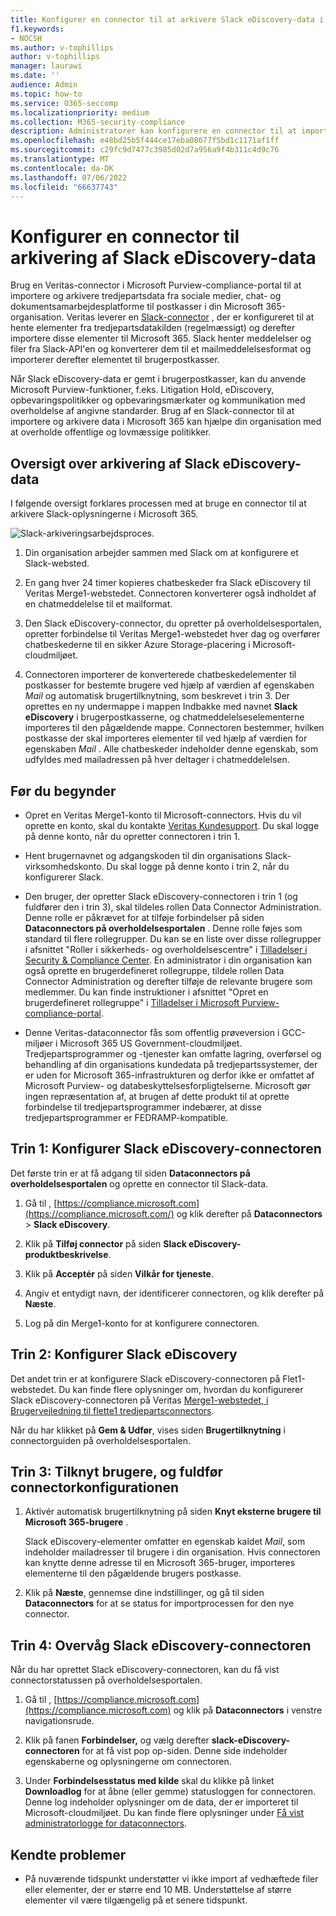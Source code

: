 ```yaml
---
title: Konfigurer en connector til at arkivere Slack eDiscovery-data i Microsoft 365
f1.keywords:
- NOCSH
ms.author: v-tophillips
author: v-tophillips
manager: laurawi
ms.date: ''
audience: Admin
ms.topic: how-to
ms.service: O365-seccomp
ms.localizationpriority: medium
ms.collection: M365-security-compliance
description: Administratorer kan konfigurere en connector til at importere og arkivere data fra Veritas Slack eDiscovery til Microsoft 365. Med denne connector kan du arkivere data fra tredjepartsdatakilder i Microsoft 365. Når du har arkiveret disse data, kan du bruge funktioner til overholdelse af angivne standarder, f.eks. juridisk bevarelse, indholdssøgning og opbevaringspolitikker til at administrere tredjepartsdata.
ms.openlocfilehash: e48bd25b5f444ce17eba08677f5bd1c1171af1ff
ms.sourcegitcommit: c29fc9d7477c3985d02d7a956a9f4b311c4d9c76
ms.translationtype: MT
ms.contentlocale: da-DK
ms.lasthandoff: 07/06/2022
ms.locfileid: "66637743"
---
```

# <a name="set-up-a-connector-to-archive-slack-ediscovery-data"></a>Konfigurer en connector til arkivering af Slack eDiscovery-data

Brug en Veritas-connector i Microsoft Purview-compliance-portal til at importere og arkivere tredjepartsdata fra sociale medier, chat- og dokumentsamarbejdesplatforme til postkasser i din Microsoft 365-organisation. Veritas leverer en [Slack-connector](https://globanet.com/slack/) , der er konfigureret til at hente elementer fra tredjepartsdatakilden (regelmæssigt) og derefter importere disse elementer til Microsoft 365. Slack henter meddelelser og filer fra Slack-API'en og konverterer dem til et mailmeddelelsesformat og importerer derefter elementet til brugerpostkasser.

Når Slack eDiscovery-data er gemt i brugerpostkasser, kan du anvende Microsoft Purview-funktioner, f.eks. Litigation Hold, eDiscovery, opbevaringspolitikker og opbevaringsmærkater og kommunikation med overholdelse af angivne standarder. Brug af en Slack-connector til at importere og arkivere data i Microsoft 365 kan hjælpe din organisation med at overholde offentlige og lovmæssige politikker.

## <a name="overview-of-archiving-slack-ediscovery-data"></a>Oversigt over arkivering af Slack eDiscovery-data

I følgende oversigt forklares processen med at bruge en connector til at arkivere Slack-oplysningerne i Microsoft 365.

![Slack-arkiveringsarbejdsproces.](../media/SlackConnectorWorkflow.png)

1. Din organisation arbejder sammen med Slack om at konfigurere et Slack-websted.

2. En gang hver 24 timer kopieres chatbeskeder fra Slack eDiscovery til Veritas Merge1-webstedet. Connectoren konverterer også indholdet af en chatmeddelelse til et mailformat.

3. Den Slack eDiscovery-connector, du opretter på overholdelsesportalen, opretter forbindelse til Veritas Merge1-webstedet hver dag og overfører chatbeskederne til en sikker Azure Storage-placering i Microsoft-cloudmiljøet.

4. Connectoren importerer de konverterede chatbeskedelementer til postkasser for bestemte brugere ved hjælp af værdien af egenskaben *Mail* og automatisk brugertilknytning, som beskrevet i trin 3. Der oprettes en ny undermappe i mappen Indbakke med navnet **Slack eDiscovery** i brugerpostkasserne, og chatmeddelelseselementerne importeres til den pågældende mappe. Connectoren bestemmer, hvilken postkasse der skal importeres elementer til ved hjælp af værdien for egenskaben *Mail* . Alle chatbeskeder indeholder denne egenskab, som udfyldes med mailadressen på hver deltager i chatmeddelelsen.

## <a name="before-you-begin"></a>Før du begynder

- Opret en Veritas Merge1-konto til Microsoft-connectors. Hvis du vil oprette en konto, skal du kontakte [Veritas Kundesupport](https://globanet.com/ms-connectors-contact). Du skal logge på denne konto, når du opretter connectoren i trin 1.

- Hent brugernavnet og adgangskoden til din organisations Slack-virksomhedskonto. Du skal logge på denne konto i trin 2, når du konfigurerer Slack.

- Den bruger, der opretter Slack eDiscovery-connectoren i trin 1 (og fuldfører den i trin 3), skal tildeles rollen Data Connector Administration. Denne rolle er påkrævet for at tilføje forbindelser på siden **Dataconnectors på overholdelsesportalen** . Denne rolle føjes som standard til flere rollegrupper. Du kan se en liste over disse rollegrupper i afsnittet "Roller i sikkerheds- og overholdelsescentre" i [Tilladelser i Security & Compliance Center](../security/office-365-security/permissions-in-the-security-and-compliance-center.md#roles-in-the-security--compliance-center). En administrator i din organisation kan også oprette en brugerdefineret rollegruppe, tildele rollen Data Connector Administration og derefter tilføje de relevante brugere som medlemmer. Du kan finde instruktioner i afsnittet "Opret en brugerdefineret rollegruppe" i [Tilladelser i Microsoft Purview-compliance-portal](microsoft-365-compliance-center-permissions.md#create-a-custom-role-group).

- Denne Veritas-dataconnector fås som offentlig prøveversion i GCC-miljøer i Microsoft 365 US Government-cloudmiljøet. Tredjepartsprogrammer og -tjenester kan omfatte lagring, overførsel og behandling af din organisations kundedata på tredjepartssystemer, der er uden for Microsoft 365-infrastrukturen og derfor ikke er omfattet af Microsoft Purview- og databeskyttelsesforpligtelserne. Microsoft gør ingen repræsentation af, at brugen af dette produkt til at oprette forbindelse til tredjepartsprogrammer indebærer, at disse tredjepartsprogrammer er FEDRAMP-kompatible.

## <a name="step-1-set-up-the-slack-ediscovery-connector"></a>Trin 1: Konfigurer Slack eDiscovery-connectoren

Det første trin er at få adgang til siden **Dataconnectors på overholdelsesportalen** og oprette en connector til Slack-data.

1. Gå til , [https://compliance.microsoft.com](https://compliance.microsoft.com/) og klik derefter på **Dataconnectors** > **Slack eDiscovery**.

2. Klik på **Tilføj connector** på siden **Slack eDiscovery-produktbeskrivelse**.

3. Klik på **Acceptér** på siden **Vilkår for tjeneste**.

4. Angiv et entydigt navn, der identificerer connectoren, og klik derefter på **Næste**.

5. Log på din Merge1-konto for at konfigurere connectoren.

## <a name="step-2-configure-slack-ediscovery"></a>Trin 2: Konfigurer Slack eDiscovery

Det andet trin er at konfigurere Slack eDiscovery-connectoren på Flet1-webstedet. Du kan finde flere oplysninger om, hvordan du konfigurerer Slack eDiscovery-connectoren på Veritas [Merge1-webstedet, i Brugervejledning til flette1 tredjepartsconnectors](https://docs.ms.merge1.globanetportal.com/Merge1%20Third-Party%20Connectors%20Slack%20eDiscovery%20User%20Guide.pdf).

Når du har klikket på **Gem & Udfør**, vises siden **Brugertilknytning** i connectorguiden på overholdelsesportalen.

## <a name="step-3-map-users-and-complete-the-connector-setup"></a>Trin 3: Tilknyt brugere, og fuldfør connectorkonfigurationen

1. Aktivér automatisk brugertilknytning på siden **Knyt eksterne brugere til Microsoft 365-brugere** .

   Slack eDiscovery-elementer omfatter en egenskab kaldet *Mail*, som indeholder mailadresser til brugere i din organisation. Hvis connectoren kan knytte denne adresse til en Microsoft 365-bruger, importeres elementerne til den pågældende brugers postkasse.

2. Klik på **Næste**, gennemse dine indstillinger, og gå til siden **Dataconnectors** for at se status for importprocessen for den nye connector.

## <a name="step-4-monitor-the-slack-ediscovery-connector"></a>Trin 4: Overvåg Slack eDiscovery-connectoren

Når du har oprettet Slack eDiscovery-connectoren, kan du få vist connectorstatussen på overholdelsesportalen.

1. Gå til , [https://compliance.microsoft.com](https://compliance.microsoft.com) og klik på **Dataconnectors** i venstre navigationsrude.

2. Klik på fanen **Forbindelser,** og vælg derefter **slack-eDiscovery-connectoren** for at få vist pop op-siden. Denne side indeholder egenskaberne og oplysningerne om connectoren.

3. Under **Forbindelsesstatus med kilde** skal du klikke på linket **Downloadlog** for at åbne (eller gemme) statusloggen for connectoren. Denne log indeholder oplysninger om de data, der er importeret til Microsoft-cloudmiljøet. Du kan finde flere oplysninger under [Få vist administratorlogge for dataconnectors](data-connector-admin-logs.md).

## <a name="known-issues"></a>Kendte problemer

- På nuværende tidspunkt understøtter vi ikke import af vedhæftede filer eller elementer, der er større end 10 MB. Understøttelse af større elementer vil være tilgængelig på et senere tidspunkt.